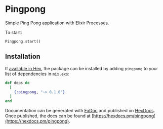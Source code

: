 # Pingpong

Simple Ping Pong application with Elixir Processes.

To start:
```
Pingpong.start()
```

## Installation

If [available in Hex](https://hex.pm/docs/publish), the package can be installed
by adding `pingpong` to your list of dependencies in `mix.exs`:

```elixir
def deps do
  [
    {:pingpong, "~> 0.1.0"}
  ]
end
```

Documentation can be generated with [ExDoc](https://github.com/elixir-lang/ex_doc)
and published on [HexDocs](https://hexdocs.pm). Once published, the docs can
be found at [https://hexdocs.pm/pingpong](https://hexdocs.pm/pingpong).
